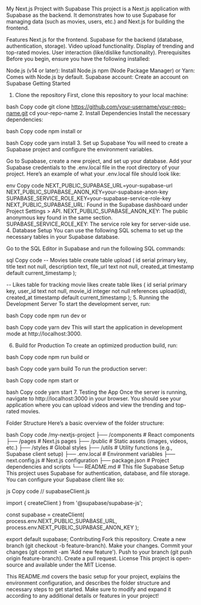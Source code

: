 My Next.js Project with Supabase
This project is a Next.js application with Supabase as the backend. It demonstrates how to use Supabase for managing data (such as movies, users, etc.) and Next.js for building the frontend.

Features
Next.js for the frontend.
Supabase for the backend (database, authentication, storage).
Video upload functionality.
Display of trending and top-rated movies.
User interaction (like/dislike functionality).
Prerequisites
Before you begin, ensure you have the following installed:

Node.js (v14 or later): Install Node.js
npm (Node Package Manager) or Yarn: Comes with Node.js by default.
Supabase account: Create an account on Supabase
Getting Started
1. Clone the repository
First, clone this repository to your local machine:

bash
Copy code
git clone https://github.com/your-username/your-repo-name.git
cd your-repo-name
2. Install Dependencies
Install the necessary dependencies:

bash
Copy code
npm install
or

bash
Copy code
yarn install
3. Set up Supabase
You will need to create a Supabase project and configure the environment variables.

Go to Supabase, create a new project, and set up your database.
Add your Supabase credentials to the .env.local file in the root directory of your project.
Here’s an example of what your .env.local file should look like:

env
Copy code
NEXT_PUBLIC_SUPABASE_URL=your-supabase-url
NEXT_PUBLIC_SUPABASE_ANON_KEY=your-supabase-anon-key
SUPABASE_SERVICE_ROLE_KEY=your-supabase-service-role-key
NEXT_PUBLIC_SUPABASE_URL: Found in the Supabase dashboard under Project Settings > API.
NEXT_PUBLIC_SUPABASE_ANON_KEY: The public anonymous key found in the same section.
SUPABASE_SERVICE_ROLE_KEY: The service role key for server-side use.
4. Database Setup
You can use the following SQL schema to set up the necessary tables in your Supabase database.

Go to the SQL Editor in Supabase and run the following SQL commands:

sql
Copy code
-- Movies table
create table upload (
  id serial primary key,
  title text not null,
  description text,
  file_url text not null,
  created_at timestamp default current_timestamp
);

-- Likes table for tracking movie likes
create table likes (
  id serial primary key,
  user_id text not null,
  movie_id integer not null references upload(id),
  created_at timestamp default current_timestamp
);
5. Running the Development Server
To start the development server, run:

bash
Copy code
npm run dev
or

bash
Copy code
yarn dev
This will start the application in development mode at http://localhost:3000.

6. Build for Production
To create an optimized production build, run:

bash
Copy code
npm run build
or

bash
Copy code
yarn build
To run the production server:

bash
Copy code
npm start
or

bash
Copy code
yarn start
7. Testing the App
Once the server is running, navigate to http://localhost:3000 in your browser. You should see your application where you can upload videos and view the trending and top-rated movies.

Folder Structure
Here’s a basic overview of the folder structure:

bash
Copy code
/my-nextjs-project
├── /components           # React components
├── /pages                # Next.js pages
├── /public               # Static assets (images, videos, etc.)
├── /styles               # Global styles
├── /utils                # Utility functions (e.g., Supabase client setup)
├── .env.local            # Environment variables
├── next.config.js        # Next.js configuration
├── package.json          # Project dependencies and scripts
└── README.md             # This file
Supabase Setup
This project uses Supabase for authentication, database, and file storage. You can configure your Supabase client like so:

js
Copy code
// supabaseClient.js

import { createClient } from '@supabase/supabase-js';

const supabase = createClient(
  process.env.NEXT_PUBLIC_SUPABASE_URL,
  process.env.NEXT_PUBLIC_SUPABASE_ANON_KEY
);

export default supabase;
Contributing
Fork this repository.
Create a new branch (git checkout -b feature-branch).
Make your changes.
Commit your changes (git commit -am 'Add new feature').
Push to your branch (git push origin feature-branch).
Create a pull request.
License
This project is open-source and available under the MIT License.

This README.md covers the basic setup for your project, explains the environment configuration, and describes the folder structure and necessary steps to get started. Make sure to modify and expand it according to any additional details or features in your project!







